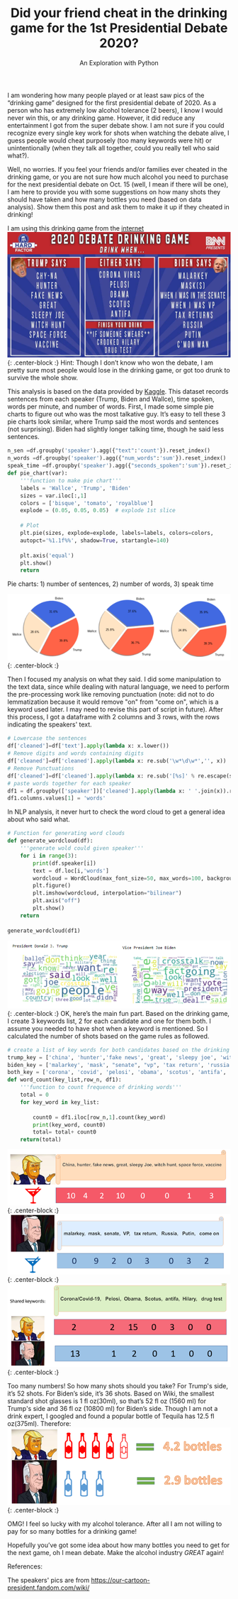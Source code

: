 ﻿---
layout: post
title: Did your friend cheat in the drinking game for the 1st Presidential Debate 2020?
subtitle: An Exploration with Python 
tags: [2020 Election]
comments: true
---
I am wondering how many people played or at least saw pics of the “drinking game” designed for the first presidential debate of 2020. As a person who has extremely low alcohol tolerance (2 beers), I know I would never win this, or any drinking game. However, it did reduce any entertainment I got from the super debate show. I am not sure if you could recognize every single key work for shots when watching the debate alive, I guess people would cheat purposely (too many keywords were hit) or unintentionally (when they talk all together, could you really tell who said what?).

Well, no worries. If you feel your friends and/or families ever cheated in the drinking game, or you are not sure how much alcohol you need to purchase for the next presidential debate on Oct. 15 (well, I mean if there will be one), I am here to provide you with some suggestions on how many shots they should have taken and how many bottles you need (based on data analysis). Show them this post and ask them to make it up if they cheated in drinking!

I am using this drinking game from the [internet](https://www.barstoolsports.com/blog/2916035/hard-factor-presidential-debate-watch-party-with-pft-commenter-and-cousin-mike)
![](https://github.com/mingjiezhao/mingjiezhao.github.io/blob/master/img/posts_imgs/first_debate/drinking-game-debate.jpeg?raw=true){: .center-block :}
Hint: Though I don’t know who won the debate, I am pretty sure most people would lose in the drinking game, or got too drunk to survive the whole show.

This analysis is based on the data provided by [Kaggle](https://www.kaggle.com/theogoe/first-pres-debate-2020). This dataset records sentences from each speaker (Trump, Biden and Wallce), time spoken, words per minute, and number of words. First, I made some simple pie charts to figure out who was the most talkative guy. It’s easy to tell these 3 pie charts look similar, where Trump said the most words and sentences (not surprising). Biden had slightly longer talking time, though he said less sentences. 
```python
n_sen =df.groupby('speaker').agg({"text":'count'}).reset_index()
n_words =df.groupby('speaker').agg({"num_words":'sum'}).reset_index()
speak_time =df.groupby('speaker').agg({"seconds_spoken":'sum'}).reset_index()
def pie_chart(var):
    '''function to make pie chart'''
    labels = 'Wallce', 'Trump', 'Biden'
    sizes = var.iloc[:,1]
    colors = ['bisque', 'tomato', 'royalblue']
    explode = (0.05, 0.05, 0.05)  # explode 1st slice

    # Plot
    plt.pie(sizes, explode=explode, labels=labels, colors=colors,
    autopct='%1.1f%%', shadow=True, startangle=140)
  
    plt.axis('equal')
    plt.show()
    return
```

Pie charts: 1) number of sentences, 2) number of words, 3) speak time

 
  ![](https://github.com/mingjiezhao/mingjiezhao.github.io/blob/master/img/posts_imgs/first_debate/all_pie.png?raw=true){: .center-block :}


Then I focused my analysis on what they said. I did some manipulation to the text data, since while dealing with natural language, we need to perform the pre-processing work like removing punctuation (note: did not to do lemmatization because it would remove "on" from "come on", which is a keyword used later. I may need to revise this part of script in future). After this process, I got a dataframe with 2 columns and 3 rows, with the rows indicating the speakers' text. 
```python
# Lowercase the sentences
df['cleaned']=df['text'].apply(lambda x: x.lower())
# Remove digits and words containing digits
df['cleaned']=df['cleaned'].apply(lambda x: re.sub('\w*\d\w*','', x))
# Remove Punctuations
df['cleaned']=df['cleaned'].apply(lambda x: re.sub('[%s]' % re.escape(string.punctuation), '', x))
# paste words together for each speaker
df1 = df.groupby(['speaker'])['cleaned'].apply(lambda x: ' '.join(x)).reset_index()
df1.columns.values[1] = 'words'
```

In NLP analysis, it never hurt to check the word cloud to get a general idea about who said what. 
```python
# Function for generating word clouds
def generate_wordcloud(df):
    '''generate wold could given speaker'''
    for i in range(3):
        print(df.speaker[i])
        text = df.loc[i,'words']
        wordcloud = WordCloud(max_font_size=50, max_words=100, background_color="white").generate(text)
        plt.figure()
        plt.imshow(wordcloud, interpolation="bilinear")
        plt.axis("off")
        plt.show()
    return

generate_wordcloud(df1)
```

![](https://github.com/mingjiezhao/mingjiezhao.github.io/blob/master/img/posts_imgs/first_debate/cloud.png?raw=true){: .center-block :} 
OK, here’s the main fun part. Based on the drinking game, I create 3 keywords list, 2 for each candidate and one for them both. I assume you needed to have shot when a keyword is mentioned. So I calculated the number of shots based on the game rules as followed.
```python
# create a list of key words for both candidates based on the drinking game rules
trump_key = ['china', 'hunter','fake news', 'great', 'sleepy joe', 'witch hunt', 'space force', 'vaccine']
biden_key = ['malarkey', 'mask', "senate", "vp", 'tax return', 'russia', 'putin', 'come on']
both_key = ['corona', 'covid', 'pelosi', 'obama', 'scotus', 'antifa', 'hilary', 'drug test']
def word_count(key_list,row_n, df1):
    '''function to count frequence of drinking words'''
    total = 0
    for key_word in key_list:
        
        count0 = df1.iloc[row_n,1].count(key_word)
        print(key_word, count0)
        total= total+ count0
    return(total)
```
 ![](https://github.com/mingjiezhao/mingjiezhao.github.io/blob/master/img/posts_imgs/first_debate/shot_t.png?raw=true){: .center-block :}
 ![](https://github.com/mingjiezhao/mingjiezhao.github.io/blob/master/img/posts_imgs/first_debate/shot_b.png?raw=true){: .center-block :}
 ![](https://github.com/mingjiezhao/mingjiezhao.github.io/blob/master/img/posts_imgs/first_debate/shot_both.png?raw=true){: .center-block :}

Too many numbers! So how many shots should you take? For Trump's side, it’s 52 shots. For Biden’s side, it’s 36 shots. Based on Wiki, the smallest standard shot glasses is 1 fl oz(30ml), so that’s 52 fl oz (1560 ml) for Trump's side and 36 fl oz (10800 ml) for Biden’s side. Though I am not a drink expert, I googled and found a popular bottle of Tequila has 12.5 fl oz(375ml). Therefore:
![](https://github.com/mingjiezhao/mingjiezhao.github.io/blob/master/img/posts_imgs/first_debate/bottles.png?raw=true){: .center-block :}

OMG! I feel so lucky with my alcohol tolerance. After all I am not willing to pay for so many bottles for a drinking game!

Hopefully you’ve got some idea about how many bottles you need to get for the next game, oh I mean debate. Make the alcohol industry *GREAT* again!

References:

The speakers' pics are from https://our-cartoon-president.fandom.com/wiki/
